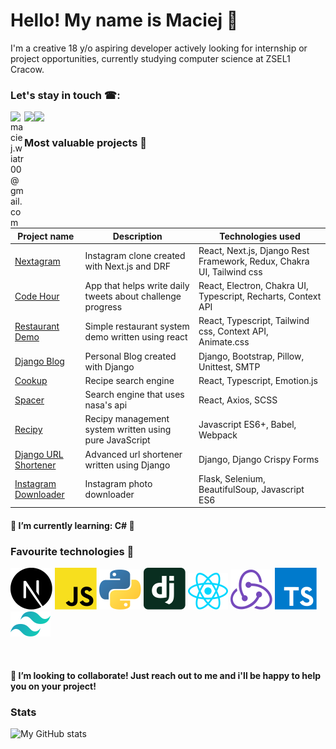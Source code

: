 # Hello! My name is Maciej 👋

I'm a creative 18 y/o aspiring developer actively looking for internship or project opportunities, currently studying computer science at ZSEL1 Cracow.

### Let's stay in touch ☎:

[<img align="left" alt="maciej.wiatr00@gmail.com" width="22px" src="https://cdn.jsdelivr.net/npm/simple-icons@v3/icons/twitter.svg" />](https://twitter.com/maciej_wiatr)
<a href="mailto:maciej.wiatr00@gmail.com?subject=[GitHub]%20🚀"><img align="left" src="https://img.shields.io/badge/e‑mail-D14836.svg?style=for-the-badge&logo=GMail&logoColor=white"/></a>
<a href="https://www.linkedin.com/in/maciej-wiatr/"><img align="left" src="https://img.shields.io/badge/linkedin-0077B5.svg?style=for-the-badge&logo=linkedin&logoColor=white"/></a>
<br/>

### Most valuable projects 📝

<!-- [<img align="left" alt="https://github.com/MaciejWiatr/Nextagram" width="250px" src="https://i.imgur.com/LCA9r8D.png" />](https://github.com/MaciejWiatr/Nextagram)
[<img align="left" alt="https://github.com/MaciejWiatr/Django-Blog" width="250px" src="https://i.imgur.com/Trpp9m4.png" />](https://github.com/MaciejWiatr/Django-Blog)
[<img alt="https://github.com/MaciejWiatr/Cookup" width="250px" src="https://i.imgur.com/2MMirw6.png" />](https://github.com/MaciejWiatr/Cookup)
<br/>
-->

| Project name                                                                           | Description                                                | Technologies used                                                     |
| -------------------------------------------------------------------------------------- | ---------------------------------------------------------- | --------------------------------------------------------------------- |
| <a href="https://github.com/MaciejWiatr/Nextagram">Nextagram</a>                       | Instagram clone created with Next.js and DRF               | React, Next.js, Django Rest Framework, Redux, Chakra UI, Tailwind css |
| <a href="https://github.com/MaciejWiatr/code-hour">Code Hour</a>                       | App that helps write daily tweets about challenge progress | React, Electron, Chakra UI, Typescript, Recharts, Context API         |
| <a href="https://github.com/MaciejWiatr/react-restaurant">Restaurant Demo</a>          | Simple restaurant system demo written using react          | React, Typescript, Tailwind css, Context API, Animate.css             |
| <a href="https://github.com/MaciejWiatr/django-blog">Django Blog</a>                   | Personal Blog created with Django                          | Django, Bootstrap, Pillow, Unittest, SMTP                             |
| <a href="https://github.com/MaciejWiatr/cookup">Cookup</a>                             | Recipe search engine                                       | React, Typescript, Emotion.js                                         |
| <a href="https://github.com/MaciejWiatr/spacer">Spacer</a>                             | Search engine that uses nasa's api                         | React, Axios, SCSS                                                    |
| <a href="https://github.com/MaciejWiatr/recipy">Recipy</a>                             | Recipy management system written using pure JavaScript     | Javascript ES6+, Babel, Webpack                                       |
| <a href="https://github.com/MaciejWiatr/django-url-shortener">Django URL Shortener</a> | Advanced url shortener written using Django                | Django, Django Crispy Forms                                           |
| <a href="https://github.com/MaciejWiatr/igdownloader">Instagram Downloader</a>         | Instagram photo downloader                                 | Flask, Selenium, BeautifulSoup, Javascript ES6                        |

#### 🌱 I’m currently learning: C# 🚀

### Favourite technologies 💝

![Next](./icons/nextjs-icon.svg)
![Javascript](./icons/javascript.svg)
![Python](./icons/python.svg)
![Django](./icons/django-icon.svg)
![React](./icons/react.svg)
![Redux](./icons/redux.svg)
![Typescript](./icons/typescript-icon.svg)
![Tailwind](./icons/tailwindcss-icon.svg)

<br />

#### 👯 I’m looking to collaborate! Just reach out to me and i'll be happy to help you on your project!

<!--
- 🔭 I’m currently working on ...


- 🤔 I’m looking for help with ...
-->

### Stats

<img align="left" alt="My GitHub stats" src="https://github-readme-stats.vercel.app/api?username=MaciejWiatr&count_private=true" />
<br /><br />
<!--
**MaciejWiatr/MaciejWiatr** is a ✨ _special_ ✨ repository because its `README.md` (this file) appears on your GitHub profile.

Here are some ideas to get you started:

-   💬 Ask me about ...
-   📫 How to reach me: ...
-   😄 Pronouns: ...
-   ⚡ Fun fact: ...
    -->
